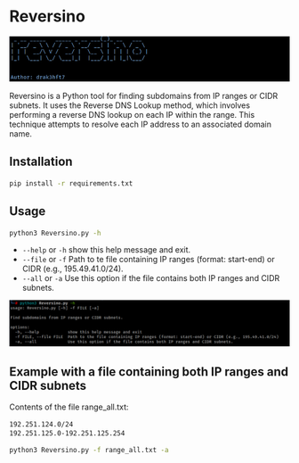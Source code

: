 # Reversino

![02](images/02.png 'Banner')

Reversino is a Python tool for finding subdomains from IP ranges or CIDR subnets. It uses the Reverse DNS Lookup method, which involves performing a reverse DNS lookup on each IP within the range. This technique attempts to resolve each IP address to an associated domain name.

## Installation

```bash
pip install -r requirements.txt
```

## Usage
```bash
python3 Reversino.py -h
```
- `--help` or `-h` show this help message and exit.
- `--file` or `-f` Path to te file containing IP ranges (format: start-end) or CIDR (e.g., 195.49.41.0/24).
- `--all` or `-a`  Use this option if the file contains both IP ranges and CIDR subnets.

![01](images/01.png 'Help')

## Example with a file containing both IP ranges and CIDR subnets

Contents of the file range_all.txt:
```
192.251.124.0/24
192.251.125.0-192.251.125.254
```

```bash
python3 Reversino.py -f range_all.txt -a
```
